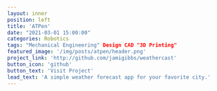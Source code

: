 ```yaml
---
layout: inner
position: left
title: 'ATPen'
date: "2021-03-01 15:00:00"
categories: Robotics
tags: "Mechanical Engineering" Design CAD "3D Printing"
featured_image: '/img/posts/atpen/header.png'
project_link: 'http://github.com/jamigibbs/weathercast'
button_icon: 'github'
button_text: 'Visit Project'
lead_text: 'A simple weather forecast app for your favorite city.'
---
```

